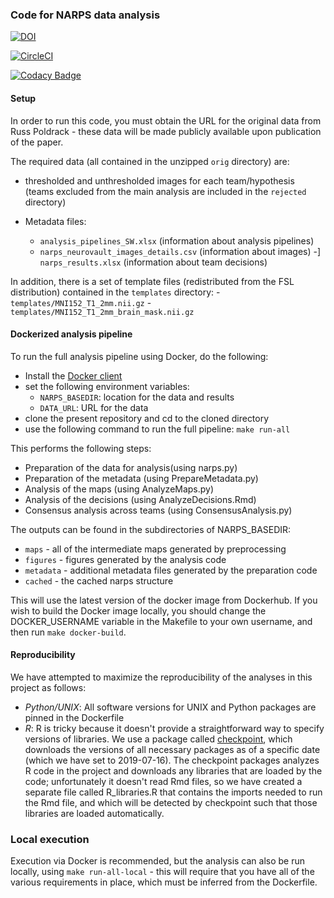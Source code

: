 ### Code for NARPS data analysis

[![DOI](https://zenodo.org/badge/85984198.svg)](https://zenodo.org/badge/latestdoi/85984198)

[![CircleCI](https://circleci.com/gh/poldrack/narps.svg?style=svg)](https://circleci.com/gh/poldrack/narps)

[![Codacy Badge](https://api.codacy.com/project/badge/Grade/c35f17b180aa4b1e8cbd33b9b1473c3e)](https://www.codacy.com/app/poldrack/narps?utm_source=github.com&amp;utm_medium=referral&amp;utm_content=poldrack/narps&amp;utm_campaign=Badge_Grade)

#### Setup

In order to run this code, you must obtain the URL for the original data from Russ Poldrack - these data will be made publicly available upon publication of the paper.

The required data (all contained in the unzipped ```orig``` directory) are:

-   thresholded and unthresholded images for each team/hypothesis (teams excluded from the main analysis are included in the ```rejected``` directory)

-   Metadata files:
    -   ```analysis_pipelines_SW.xlsx``` (information about analysis pipelines)
    -   ```narps_neurovault_images_details.csv``` (information about images)
    -]  ```narps_results.xlsx``` (information about team decisions)

In addition, there is a set of template files (redistributed from the FSL distribution) contained in the ```templates``` directory:
    -   ```templates/MNI152_T1_2mm.nii.gz```
    -   ```templates/MNI152_T1_2mm_brain_mask.nii.gz```

#### Dockerized analysis pipeline

To run the full analysis pipeline using Docker, do the following:

-   Install the [Docker client](https://docs.docker.com/install/)
-   set the following environment variables:
    -   ```NARPS_BASEDIR```: location for the data and results
    -   ```DATA_URL```: URL for the data
-   clone the present repository and cd to the cloned directory
-   use the following command to run the full pipeline: ```make run-all```

This performs the following steps:

-   Preparation of the data for analysis(using narps.py)
-   Preparation of the metadata (using PrepareMetadata.py)
-   Analysis of the maps (using AnalyzeMaps.py)
-   Analysis of the decisions (using AnalyzeDecisions.Rmd)
-   Consensus analysis across teams (using ConsensusAnalysis.py)

The outputs can be found in the subdirectories of NARPS_BASEDIR:
-   ```maps``` - all of the intermediate maps generated by preprocessing
-   ```figures``` - figures generated by the analysis code
-   ```metadata``` - additional metadata files generated by the preparation code
-   ```cached``` - the cached narps structure 

This will use the latest version of the docker image from Dockerhub.  If you wish to build the Docker image locally, you should change the DOCKER_USERNAME variable in the Makefile to your own username, and then run ```make docker-build```.

#### Reproducibility

We have attempted to maximize the reproducibility of the analyses in this project as follows:

-   *Python/UNIX*: All software versions for UNIX and Python packages are pinned in the Dockerfile
-   *R*: R is tricky because it doesn't provide a straightforward way to specify versions of libraries.  We use a package called [checkpoint](https://cran.r-project.org/web/packages/checkpoint/vignettes/checkpoint.html), which downloads the versions of all necessary packages as of a specific date (which we have set to 2019-07-16).  The checkpoint packages analyzes R code in the project and downloads any libraries that are loaded by the code; unfortunately it doesn't read Rmd files, so we have created a separate file called R_libraries.R that contains the imports needed to run the Rmd file, and which will be detected by checkpoint such that those libraries are loaded automatically. 

### Local execution

Execution via Docker is recommended, but the analysis can also be run locally, using ```make run-all-local``` - this will require that you have all of the various requirements in place, which must be inferred from the Dockerfile.


